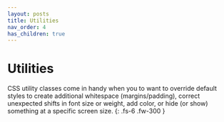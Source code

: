 ```yaml
---
layout: posts
title: Utilities
nav_order: 4
has_children: true
---
```


# Utilities

CSS utility classes come in handy when you to want to override default styles to create additional whitespace (margins/padding), correct unexpected shifts in font size or weight, add color, or hide (or show) something at a specific screen size.
{: .fs-6 .fw-300 }
